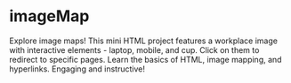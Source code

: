 # imageMap
Explore image maps! This mini HTML project features a workplace image with interactive elements - laptop, mobile, and cup. Click on them to redirect to specific pages. Learn the basics of HTML, image mapping, and hyperlinks. Engaging and instructive!
